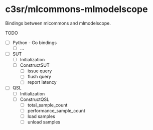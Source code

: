 # c3sr/mlcommons-mlmodelscope

Bindings between mlcommons and mlmodelscope.

TODO
- [ ] Python - Go bindings
  - [ ] ... 
- [ ] SUT
  - [ ] Initialization
  - [ ] ConstructSUT
    - [ ] issue query
    - [ ] flush query
    - [ ] report latency
- [ ] QSL
  - [ ] Initialization
  - [ ] ConstructQSL
    - [ ] total_sample_count
    - [ ] performance_sample_count
    - [ ] load samples
    - [ ] unload samples
